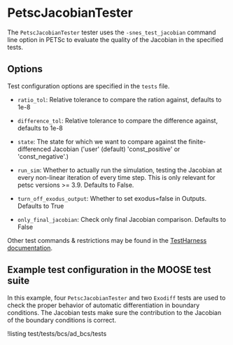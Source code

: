 # PetscJacobianTester

The `PetscJacobianTester` tester uses the `-snes_test_jacobian` command line option
in PETSc to evaluate the quality of the Jacobian in the specified tests.

## Options

Test configuration options are specified in the `tests` file.

- `ratio_tol`: Relative tolerance to compare the ration against, defaults to 1e-8

- `difference_tol`: Relative tolerance to compare the difference against, defaults to 1e-8

- `state`: The state for which we want to compare against the
         finite-differenced Jacobian ('user' (default) 'const_positive' or
         'const_negative'.)

- `run_sim`: Whether to actually run the simulation, testing the Jacobian
          at every non-linear iteration of every time step. This is only
          relevant for petsc versions >= 3.9. Defaults to False.

- `turn_off_exodus_output`: Whether to set exodus=false in Outputs. Defaults to True

- `only_final_jacobian`: Check only final Jacobian comparison. Defaults to False


Other test commands & restrictions may be found in the [TestHarness documentation](TestHarness.md).

## Example test configuration in the MOOSE test suite

In this example, four `PetscJacobianTester` and two `Exodiff` tests are used to check the proper
behavior of automatic differentiation in boundary conditions. The Jacobian tests make
sure the contribution to the Jacobian of the boundary conditions is correct.

!listing test/tests/bcs/ad_bcs/tests
